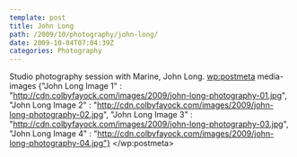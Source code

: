 ```yaml
---
template: post
title: John Long
path: /2009/10/photography/john-long/
date: 2009-10-04T07:04:39Z
categories: Photography
---
```

Studio photography session with Marine, John Long.
        <wp:postmeta>
            media-images
            {"John Long Image 1" : "http://cdn.colbyfayock.com/images/2009/john-long-photography-01.jpg", "John Long Image 2" : "http://cdn.colbyfayock.com/images/2009/john-long-photography-02.jpg", "John Long Image 3" : "http://cdn.colbyfayock.com/images/2009/john-long-photography-03.jpg", "John Long Image 4" : "http://cdn.colbyfayock.com/images/2009/john-long-photography-04.jpg"}
        </wp:postmeta>
    </item>